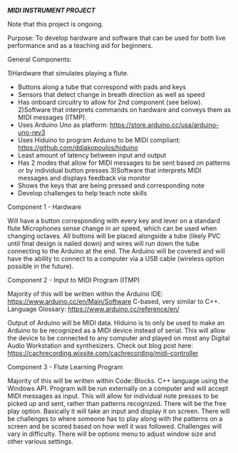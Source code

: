 *****MIDI INSTRUMENT PROJECT*****

Note that this project is ongoing.

Purpose: To develop hardware and software that can be used for both live performance and as a teaching aid for beginners.

General Components:

1)Hardware that simulates playing a flute.
- Buttons along a tube that correspond with pads and keys
- Sensors that detect change in breath direction as well as speed
- Has onboard circuitry to allow for 2nd component (see below).
2)Software that interprets commands on hardware and conveys them as MIDI messages (ITMP).
- Uses Arduino Uno as platform: https://store.arduino.cc/usa/arduino-uno-rev3
- Uses Hiduino to program Arduino to be MIDI compliant: https://github.com/ddiakopoulos/hiduino
- Least amount of latency between input and output
- Has 2 modes that allow for MIDI messages to be sent based on patterns or by individual button presses
3)Software that interprets MIDI messages and displays feedback via monitor
- Shows the keys that are being pressed and corresponding note
- Develop challenges to help teach note skills

Component 1 - Hardware

 Will have a button corresponding with every key and lever on a standard flute
 Microphones sense change in air speed, which can be used when changing octaves.
 All buttons will be placed alongside a tube (likely PVC until final design is nailed down) and wires will run down the tube connecting to the Arduino at the end. The Arduino will be covered and will have the ability to connect to a computer via a USB cable (wireless option possible in the future).

Component 2 - Input to MIDI Program (ITMP)

 Majority of this will be written within the Arduino IDE: https://www.arduino.cc/en/Main/Software
 C-based, very similar to C++. Language Glossary: https://www.arduino.cc/reference/en/

 Output of Arduino will be MIDI data. Hiduino is to only be used to make an Arduino to be recognized as a MIDI device instead of serial. This will allow the device to be connected to any computer and played on most any Digital Audio Workstation and synthesizers. Check out blog post here: https://cachrecording.wixsite.com/cachrecording/midi-controller

Component 3 - Flute Learning Program

 Majority of this will be written within Code::Blocks.
 C++ language using the Windows API.
 Program will be run externally on a computer and will accept MIDI messages as input. This will allow for individual note presses to be picked up and sent, rather than patterns recognized.
 There will be the free play option. Basically it will take an input and display it on screen.
 There will be challenges to where someone has to play along with the patterns on a screen and be scored based on how well it was followed. Challenges will vary in difficulty.
 There will be options menu to adjust window size and other various settings.